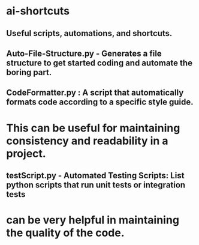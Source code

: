 # ai-shortcuts

## Useful scripts, automations, and shortcuts.

## Auto-File-Structure.py - Generates a file structure to get started coding and automate the boring part.
## CodeFormatter.py : A script that automatically formats code according to a specific style guide.
  # This can be useful for maintaining consistency and readability in a project.
## testScript.py - Automated Testing Scripts: List python scripts that run unit tests or integration tests 
  # can be very helpful in maintaining the quality of the code.
